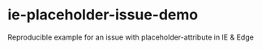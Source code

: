 # ie-placeholder-issue-demo
Reproducible example for an issue with placeholder-attribute in IE &amp; Edge
